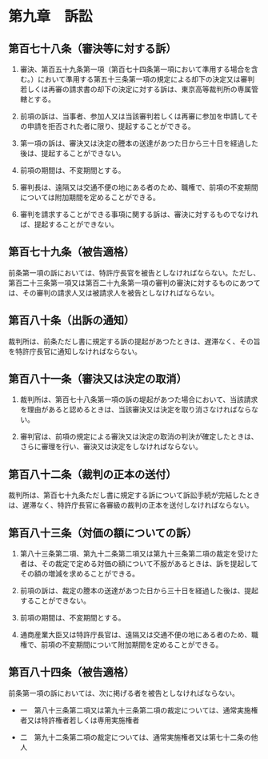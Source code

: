 # 第九章　訴訟

## 第百七十八条（審決等に対する訴）

1. 審決、第百五十九条第一項（第百七十四条第一項において準用する場合を含む。）において準用する第五十三条第一項の規定による却下の決定又は審判若しくは再審の請求書の却下の決定に対する訴は、東京高等裁判所の専属管轄とする。

2. 前項の訴は、当事者、参加人又は当該審判若しくは再審に参加を申請してその申請を拒否された者に限り、提起することができる。

3. 第一項の訴は、審決又は決定の謄本の送達があつた日から三十日を経過した後は、提起することができない。

4. 前項の期間は、不変期間とする。

5. 審判長は、遠隔又は交通不便の地にある者のため、職権で、前項の不変期間については附加期間を定めることができる。

6. 審判を請求することができる事項に関する訴は、審決に対するものでなければ、提起することができない。

## 第百七十九条（被告適格）

前条第一項の訴においては、特許庁長官を被告としなければならない。ただし、第百二十三条第一項又は第百二十九条第一項の審判の審決に対するものにあつては、その審判の請求人又は被請求人を被告としなければならない。

## 第百八十条（出訴の通知）

裁判所は、前条ただし書に規定する訴の提起があつたときは、遅滞なく、その旨を特許庁長官に通知しなければならない。

## 第百八十一条（審決又は決定の取消）

1. 裁判所は、第百七十八条第一項の訴の堤起があつた場合において、当該請求を理由があると認めるときは、当該審決又は決定を取り消さなければならない。

2. 審判官は、前項の規定による審決又は決定の取消の判決が確定したときは、さらに審理を行い、審決又は決定をしなければならない。

## 第百八十二条（裁判の正本の送付）

裁判所は、第百七十九条ただし書に規定する訴について訴訟手続が完結したときは、遅滞なく、特許庁長官に各審級の裁判の正本を送付しなければならない。

## 第百八十三条（対価の額についての訴）

1. 第八十三条第二項、第九十二条第二項又は第九十三条第二項の裁定を受けた者は、その裁定で定める対価の額について不服があるときは、訴を提起してその額の増減を求めることができる。

2. 前項の訴は、裁定の謄本の送達があつた日から三十日を経過した後は、提起することができない。

3. 前項の期間は、不変期間とする。

4. 通商産業大臣又は特許庁長官は、遠隔又は交通不便の地にある者のため、職権で、前項の不変期間について附加期間を定めることができる。

## 第百八十四条（被告適格）

前条第一項の訴においては、次に掲げる者を被告としなければならない。

- 一　第八十三条第二項又は第九十三条第二項の裁定については、通常実施権者又は特許権者若しくは専用実施権者

- 二　第九十二条第二項の裁定については、通常実施権者又は第七十二条の他人
